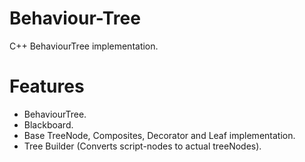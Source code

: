 # Behaviour-Tree
C++ BehaviourTree implementation.

# Features
- BehaviourTree.
- Blackboard.
- Base TreeNode, Composites, Decorator and Leaf implementation.
- Tree Builder (Converts script-nodes to actual treeNodes).
